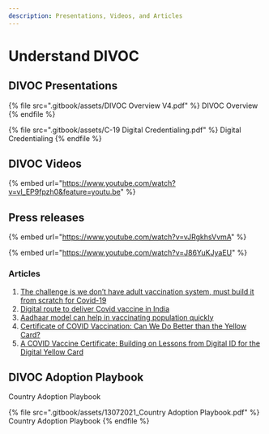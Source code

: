 ```yaml
---
description: Presentations, Videos, and Articles
---
```


# Understand DIVOC

## DIVOC Presentations <a href="divoc-presentations" id="divoc-presentations"></a>

{% file src=".gitbook/assets/DIVOC Overview V4.pdf" %}
DIVOC Overview
{% endfile %}

{% file src=".gitbook/assets/C-19 Digital Credentialing.pdf" %}
Digital Credentialing
{% endfile %}

## DIVOC Videos <a href="divoc-videos" id="divoc-videos"></a>

{% embed url="https://www.youtube.com/watch?v=vl_EP9fpzh0&feature=youtu.be" %}

## Press releases <a href="relevant-external-links" id="relevant-external-links"></a>

{% embed url="https://www.youtube.com/watch?v=vJRgkhsVvmA" %}

{% embed url="https://www.youtube.com/watch?v=J86YuKJyaEU" %}

### Articles <a href="articles" id="articles"></a>

1. [The challenge is we don’t have adult vaccination system, must build it from scratch for Covid-19](https://indianexpress.com/article/india/nandan-nilekani-coronavirus-vaccine-tracker-health-sector-economy-6779867/)
2. [Digital route to deliver Covid vaccine in India](https://economictimes.indiatimes.com/markets/expert-view/nandan-nilekani-on-digital-route-to-deliver-covid-vaccine-in-india/articleshow/79208481.cms?from=mdr)
3. [Aadhaar model can help in vaccinating population quickly](https://government.economictimes.indiatimes.com/news/digital-india/aadhaar-model-can-help-in-vaccinating-population-quickly-infosys-chairman-nandan-nilekani/77757327)
4. [Certificate of COVID Vaccination: Can We Do Better than the Yellow Card?](https://www.cgdev.org/blog/certificate-covid-vaccination-can-we-do-better-yellow-card)
5. [A COVID Vaccine Certificate: Building on Lessons from Digital ID for the Digital Yellow Card](https://www.cgdev.org/publication/covid-vaccine-certificate-building-lessons-digital-id-digital-yellow-card)

## DIVOC Adoption Playbook <a href="divoc-presentations" id="divoc-presentations"></a>

Country Adoption Playbook

{% file src=".gitbook/assets/13072021_Country Adoption Playbook.pdf" %}
Country Adoption Playbook
{% endfile %}



